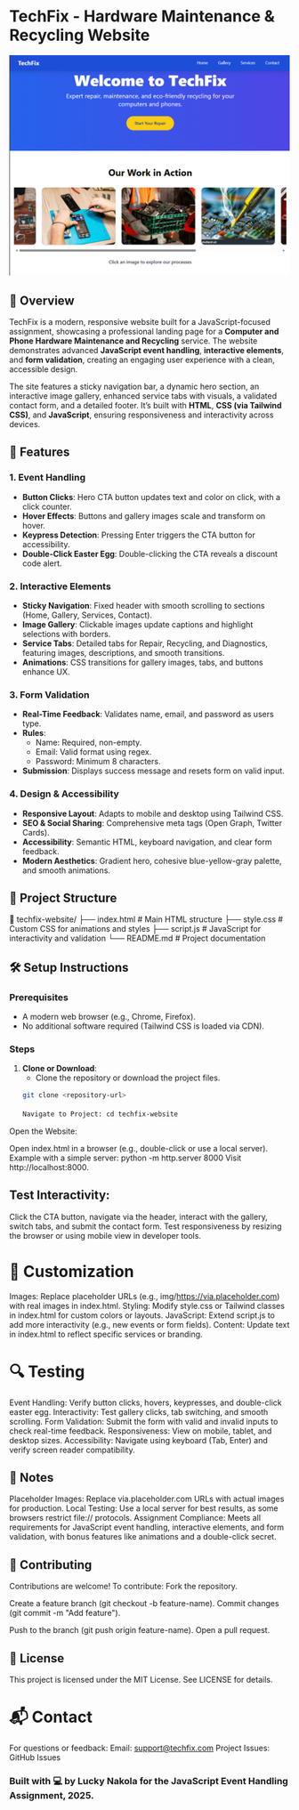 # TechFix - Hardware Maintenance & Recycling Website

![TechFix Preview](img/preview.png)

## 📖 Overview

TechFix is a modern, responsive website built for a JavaScript-focused assignment, showcasing a professional landing page for a **Computer and Phone Hardware Maintenance and Recycling** service. The website demonstrates advanced **JavaScript event handling**, **interactive elements**, and **form validation**, creating an engaging user experience with a clean, accessible design.

The site features a sticky navigation bar, a dynamic hero section, an interactive image gallery, enhanced service tabs with visuals, a validated contact form, and a detailed footer. It’s built with **HTML**, **CSS (via Tailwind CSS)**, and **JavaScript**, ensuring responsiveness and interactivity across devices.

## 🚀 Features

### 1. Event Handling
- **Button Clicks**: Hero CTA button updates text and color on click, with a click counter.
- **Hover Effects**: Buttons and gallery images scale and transform on hover.
- **Keypress Detection**: Pressing Enter triggers the CTA button for accessibility.
- **Double-Click Easter Egg**: Double-clicking the CTA reveals a discount code alert.

### 2. Interactive Elements
- **Sticky Navigation**: Fixed header with smooth scrolling to sections (Home, Gallery, Services, Contact).
- **Image Gallery**: Clickable images update captions and highlight selections with borders.
- **Service Tabs**: Detailed tabs for Repair, Recycling, and Diagnostics, featuring images, descriptions, and smooth transitions.
- **Animations**: CSS transitions for gallery images, tabs, and buttons enhance UX.

### 3. Form Validation
- **Real-Time Feedback**: Validates name, email, and password as users type.
- **Rules**:
  - Name: Required, non-empty.
  - Email: Valid format using regex.
  - Password: Minimum 8 characters.
- **Submission**: Displays success message and resets form on valid input.

### 4. Design & Accessibility
- **Responsive Layout**: Adapts to mobile and desktop using Tailwind CSS.
- **SEO & Social Sharing**: Comprehensive meta tags (Open Graph, Twitter Cards).
- **Accessibility**: Semantic HTML, keyboard navigation, and clear form feedback.
- **Modern Aesthetics**: Gradient hero, cohesive blue-yellow-gray palette, and smooth animations.

## 📂 Project Structure
📂 techfix-website/ 
├── index.html # Main HTML structure 
├── style.css # Custom CSS for animations and styles 
├── script.js # JavaScript for interactivity and validation 
└── README.md # Project documentation



## 🛠️ Setup Instructions

### Prerequisites
- A modern web browser (e.g., Chrome, Firefox).
- No additional software required (Tailwind CSS is loaded via CDN).

### Steps
1. **Clone or Download**:
   - Clone the repository or download the project files.
   ```bash
   git clone <repository-url>

   Navigate to Project: cd techfix-website
Open the Website:

Open index.html in a browser (e.g., double-click or use a local server).
Example with a simple server:
python -m http.server 8000
Visit http://localhost:8000.

## Test Interactivity:
Click the CTA button, navigate via the header, interact with the gallery, switch tabs, and submit the contact form.
Test responsiveness by resizing the browser or using mobile view in developer tools.

# 🎨 Customization
Images: Replace placeholder URLs (e.g., img/https://via.placeholder.com) with real images in index.html.
Styling: Modify style.css or Tailwind classes in index.html for custom colors or layouts.
JavaScript: Extend script.js to add more interactivity (e.g., new events or form fields).
Content: Update text in index.html to reflect specific services or branding.

# 🔍 Testing
Event Handling: Verify button clicks, hovers, keypresses, and double-click easter egg.
Interactivity: Test gallery clicks, tab switching, and smooth scrolling.
Form Validation: Submit the form with valid and invalid inputs to check real-time feedback.
Responsiveness: View on mobile, tablet, and desktop sizes.
Accessibility: Navigate using keyboard (Tab, Enter) and verify screen reader compatibility.

## 📝 Notes

Placeholder Images: Replace via.placeholder.com URLs with actual images for production.
Local Testing: Use a local server for best results, as some browsers restrict file:// protocols.
Assignment Compliance: Meets all requirements for JavaScript event handling, interactive elements, and form validation, with bonus features like animations and a double-click secret.

## 🙌 Contributing

Contributions are welcome! To contribute:
Fork the repository.

Create a feature branch (git checkout -b feature-name).
Commit changes (git commit -m "Add feature").

Push to the branch (git push origin feature-name).
Open a pull request.

## 📜 License
This project is licensed under the MIT License. See LICENSE for details.

# 📬 Contact
For questions or feedback:
Email: support@techfix.com
Project Issues: GitHub Issues

### Built with 💻 by Lucky Nakola for the JavaScript Event Handling Assignment, 2025.